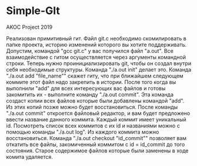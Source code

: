 # Simple-GIt
AKOC Project 2019

Реализован примитивный гит. Файл git.c необходимо скомилировать в папке проекта, историю изменений которого вы хотите поддерживать. Допустим, командой "gcc git.c" у вас получился файл "a.out". Все взаимодействие с гитом осуществляется через аргументы командной строки. Теперь нужно проинициализировать git, чтобы он создал внутри себя необходимые структуры. Команда "./a.out init" делает это. Команда "./a.out add "file_name"" скажет гиту, что при ближайшем следующем коммите этот файл надо закрепить в истории. После того когда вы выполнили "add" для всех интересующих вас файлов и готовы закомитить их - выполните команду "./a.out commit". Эта команда создаст копии всех файлов которые были добавлены командой "add". Из этих копий позже можно будет восстановиться. После команды "./a.out commit" откроется файловый редактор, и вам будет предложено ввести название данного коммита. Каждый коммит имеет уникальный id. Посмотреть список всех коммитов с их id и названиями можно с помощью команды "./a.out log". Из каждого коммита можно восстановиться. Команда "./a.out checkout "id_commit"" позволяет вам откатить все файлы, закомиченный коммитом с id = id_commit до того состояния. Старое содержимое файлов которые были заменены в ходе комита удаляется.
